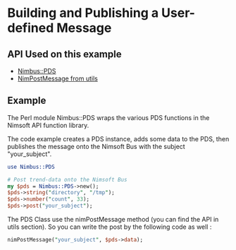 
# Building and Publishing a User-defined Message

## API Used on this example

- [Nimbus::PDS](https://github.com/UIM-Community/Perl-SDK/blob/master/pds.md)
- [NimPostMessage from utils](https://github.com/UIM-Community/Perl-SDK/blob/master/util.md#nimpostmessageszsubjectudatailevelszsup)

## Example
The Perl module Nimbus::PDS wraps the various PDS functions in the Nimsoft API function library.

The code example creates a PDS instance, adds some data to the PDS, then publishes the message onto the Nimsoft Bus with the subject "your_subject".

```perl
use Nimbus::PDS

# Post trend-data onto the Nimsoft Bus
my $pds = Nimbus::PDS->new();
$pds->string("directory", "/tmp");
$pds->number("count", 33);
$pds->post("your_subject");
```

The PDS Class use the nimPostMessage method (you can find the API in utils section). So you can write the post by the following code as well : 

```perl
nimPostMessage("your_subject", $pds->data);
```
